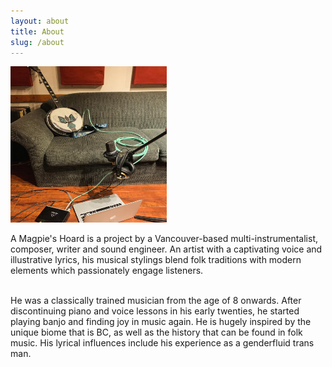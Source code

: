 ```yaml
---
layout: about
title: About
slug: /about
---
```

<picture>
<img src="/assets/img/recordingbanjo.jpg"
alt="Image of banjo on sofa with microphone and headphones set up with computer for recording"
style="width:250px;height:250px;"
margin-left="15px;"
/> 
</picture>

A Magpie's Hoard is a project by a Vancouver-based multi-instrumentalist, composer, writer and sound engineer. An artist with a captivating voice and illustrative lyrics, his musical stylings blend folk traditions with modern elements which passionately engage listeners.

<br>
He was a classically trained musician from the age of 8 onwards. After discontinuing piano and voice lessons in his early twenties, he started playing banjo and finding joy in music again. He is hugely inspired by the unique biome that is BC, as well as the history that can be found in folk music. His lyrical influences include his experience as a genderfluid trans man.
<br>
<br>
